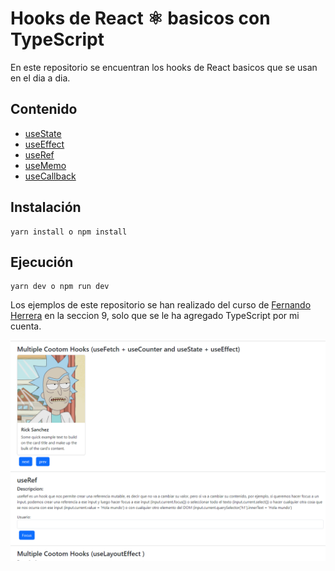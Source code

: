 # Hooks de React ⚛️ basicos con TypeScript

En este repositorio se encuentran los hooks de React
basicos que se usan en el dia a dia.

## Contenido

- [useState](https://react.dev/reference/react/useState)
- [useEffect](https://react.dev/reference/react/useEffect)
- [useRef](https://react.dev/reference/react/useRef)
- [useMemo](https://react.dev/reference/react/useMemo)
- [useCallback](https://react.dev/reference/react/useCallback)

## Instalación

```
yarn install o npm install
```

## Ejecución

```
yarn dev o npm run dev
```

Los ejemplos de este repositorio se han realizado del curso de [Fernando Herrera](https://www.udemy.com/course/react-cero-experto/) en la seccion 9, solo que se le ha agregado TypeScript por mi cuenta.

![imagen del proyecto](/src/assets/imagen-prueba.png)
